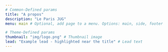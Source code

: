 ```yaml
---
# Common-Defined params
title: "A propos"
description: "Le Paris JUG"
menu: main # Optional, add page to a menu. Options: main, side, footer

# Theme-Defined params
thumbnail: "img/logo.png" # Thumbnail image
lead: "Example lead - highlighted near the title" # Lead text
---
```

